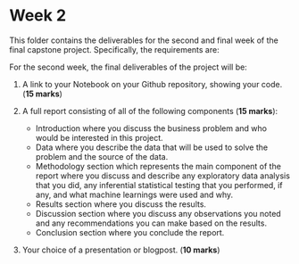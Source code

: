 # Week 2

This folder contains the deliverables for the second and final week of the final capstone project. Specifically, the requirements are:

For the second week, the final deliverables of the project will be:

1. A link to your Notebook on your Github repository, showing your code. (**15 marks**)
2. A full report consisting of all of the following components (**15 marks**):

    * Introduction where you discuss the business problem and who would be interested in this project.
    * Data where you describe the data that will be used to solve the problem and the source of the data.
    * Methodology section which represents the main component of the report where you discuss and describe any exploratory data analysis that you did, any inferential statistical testing that you performed, if any, and what machine learnings were used and why.
    * Results section where you discuss the results.
    * Discussion section where you discuss any observations you noted and any recommendations you can make based on the results.
    * Conclusion section where you conclude the report.

3. Your choice of a presentation or blogpost. (**10 marks**)
